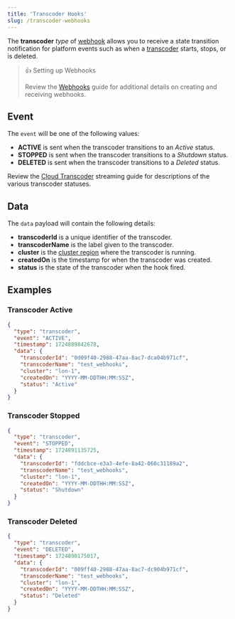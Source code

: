 ```yaml
---
title: 'Transcoder Hooks'
slug: /transcoder-webhooks
---
```


The **transcoder** _type_ of [webhook](/millicast/webhooks/index.md) allows you to receive a state transition notification for platform events such as when a [transcoder](/millicast/distribution/cloud-transcoder.mdx) starts, stops, or is deleted.

> 👍 Setting up Webhooks
>
> Review the [Webhooks](/millicast/webhooks/index.md) guide for additional details on creating and receiving webhooks.

## Event

The `event` will be one of the following values:

- **ACTIVE** is sent when the transcoder transitions to an _Active_ status.
- **STOPPED** is sent when the transcoder transitions to a _Shutdown_ status.
- **DELETED** is sent when the transcoder transitions to a _Deleted_ status.

Review the [Cloud Transcoder](/millicast/distribution/cloud-transcoder.mdx) streaming guide for descriptions of the various transcoder statuses.

## Data

The `data` payload will contain the following details:

- **transcoderId** is a unique identifier of the transcoder.
- **transcoderName** is the label given to the transcoder.
- **cluster** is the [cluster region](/millicast/distribution/multi-region-support/index.mdx) where the transcoder is running.
- **createdOn** is the timestamp for when the transcoder was created.
- **status** is the state of the transcoder when the hook fired.

## Examples

### Transcoder Active

```json
{
  "type": "transcoder",
  "event": "ACTIVE",
  "timestamp": 1724889842678,
  "data": {
    "transcoderId": "0d09f40-2988-47aa-8ac7-dca04b971cf",
    "transcoderName": "test_webhooks",
    "cluster": "lon-1",
    "createdOn": "YYYY-MM-DDTHH:MM:SSZ",
    "status": "Active"
  }
}
```

### Transcoder Stopped

```json
{
  "type": "transcoder",
  "event": "STOPPED",
  "timestamp": 1724891135725,
  "data": {
    "transcoderId": "fddcbce-e3a3-4efe-8a42-060c31189a2",
    "transcoderName": "test_webhooks",
    "cluster": "lon-1",
    "createdOn": "YYYY-MM-DDTHH:MM:SSZ",
    "status": "Shutdown"
  }
}
```

### Transcoder Deleted

```json
{
  "type": "transcoder",
  "event": "DELETED",
  "timestamp": 1724890175017,
  "data": {
    "transcoderId": "009ff40-2988-47aa-8ac7-dc904b971cf",
    "transcoderName": "test_webhooks",
    "cluster": "lon-1",
    "createdOn": "YYYY-MM-DDTHH:MM:SSZ",
    "status": "Deleted"
  }
}
```

